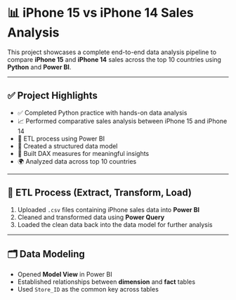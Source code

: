 # 📊 iPhone 15 vs iPhone 14 Sales Analysis

This project showcases a complete end-to-end data analysis pipeline to compare **iPhone 15** and **iPhone 14** sales across the top 10 countries using **Python** and **Power BI**.

---

## ✅ Project Highlights

- ✅ Completed Python practice with hands-on data analysis  
- 📈 Performed comparative sales analysis between iPhone 15 and iPhone 14  
- 🔁 ETL process using Power BI  
- 🧩 Created a structured data model  
- 📐 Built DAX measures for meaningful insights  
- 🌍 Analyzed data across top 10 countries

---

## 🔧 ETL Process (Extract, Transform, Load)

1. Uploaded `.csv` files containing iPhone sales data into **Power BI**
2. Cleaned and transformed data using **Power Query**
3. Loaded the clean data back into the data model for further analysis

---

## 🗂️ Data Modeling

- Opened **Model View** in Power BI
- Established relationships between **dimension** and **fact** tables
- Used `Store_ID` as the common key across tables
